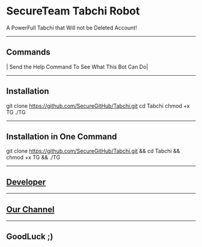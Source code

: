 # SecureTeam Tabchi Robot

A PowerFull Tabchi that Will not be Deleted Account!

***

## Commands
| Send the Help Command To See What This Bot Can Do|

***

## Installation
git clone https://github.com/SecureGitHub/Tabchi.git 
cd Tabchi
chmod +x TG
./TG

***
## Installation in One Command
git clone https://github.com/SecureGitHub/Tabchi.git && cd Tabchi && chmod +x TG && ./TG

***

## [Developer](https://t.me/Pedaret)

***

## [Our Channel](https://t.me/Secure_Channel)

***

## GoodLuck ;)
